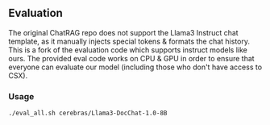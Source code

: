 ## Evaluation
The original ChatRAG repo does not support the Llama3 Instruct chat template, as it manually injects special tokens & formats the chat history. This is a fork of the evaluation code which supports instruct models like ours. The provided eval code works on CPU & GPU in order to ensure that everyone can evaluate our model (including those who don't have access to CSX).

### Usage
```
./eval_all.sh cerebras/Llama3-DocChat-1.0-8B
```